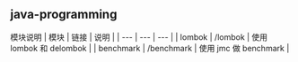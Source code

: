 ## java-programming

模块说明
|  模块   |  链接  |   说明  |
| --- | --- | --- |
|   lombok   |  /lombok   |   使用 lombok 和 delombok  |
|   benchmark  | /benchmark    |  使用 jmc 做 benchmark   |
